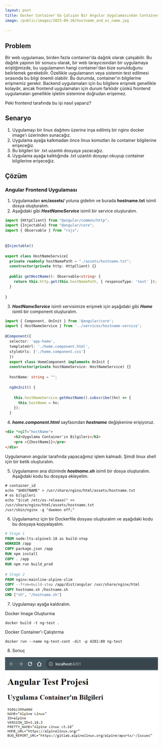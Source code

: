 ```yaml
---
layout: post
title: Docker Container'da Çalışan Bir Angular Uygulamasından Container Bilgilerine Erişmek
image: /public/images/2023-09-20/hostname_and_os_name.jpg

---
```


## Problem ##

Bir web uygulaması, birden fazla container'da dağıtık olarak çalışabilir. Bu dağıtık yapının bir sonucu olarak, bir web tarayıcısından bir uygulamaya eriştiğimizde, bu uygulamanın hangi container'dan bize sunulduğunu belirlemek gerekebilir. Özellikle uygulamanın veya sistemin test edilmesi sırasında bu bilgi önemli olabilir. 
Bu durumda, container'ın bilgilerine erişmemiz gerekir. Backend uygulamaları için bu bilgilere erişmek genellikle kolaydır, ancak frontend uygulamaları için durum farklıdır çünkü frontend uygulamaları genellikle işletim sistemine doğrudan erişemez. 

Peki frontend tarafında bu işi nasıl yaparız? 

## Senaryo ##
1. Uygulamayı bir linux dağıtımı üzerine inşa edilmiş bir nginx docker image'ı üzerinden sunacağız.
2. Uygulama ayağa kalkmadan önce linux komutları ile container bilgilerine erişeceğiz.
3. Bu bilgileri bir .txt uzantılı dosyaya yazacağız. 
4. Uygulama ayağa kalktığında .txt uzantılı dosyayı okuyup container bilgilerine erişeceğiz.


## Çözüm ##
### Angular Frontend Uygulaması ###
  1. Uygulamadan **src/assets/** yoluna gidelim ve burada **hostname.txt** isimli dosya oluşturalım.
  2. Aşağıdaki gibi _**HostNameService**_ isimli bir service oluşturalım.

```typescript
import {HttpClient} from "@angular/common/http";
import {Injectable} from "@angular/core";
import { Observable } from "rxjs";


@Injectable()

export class HostNameService{
  private readonly hostNamePath = "./assets/hostname.txt";
  constructor(private http: HttpClient) {}

  public getHostName(): Observable<string> {
    return this.http.get(this.hostNamePath, { responseType: 'text' });
  }

}
```

  3. _**HostNameService**_ isimli servisimize erişmek için aşağıdaki gibi _**Home**_ isimli bir component oluşturalım.
 
```typescript
import { Component, OnInit } from '@angular/core';
import { HostNameService } from '../services/hostname-service';

@Component({
  selector: 'app-home',
  templateUrl: './home.component.html',
  styleUrls: ['./home.component.css']
  })
  export class HomeComponent implements OnInit {
  constructor(private hostNameService: HostNameService) {}

  hostName: string = "";
  
  ngOnInit() {
    
    this.hostNameService.getHostName().subscribe((hn) => {
      this.hostName = hn;
    });
  }
```
4. _**home.component.html**_ sayfasından _**hostname**_ değişkenine erişiyoruz.

```html
<div *ngIf="hostName"> 
    <h2>Uygulama Container'ın Bilgileri</h2>
    <pre >{{hostName}}</pre>
</div>
```

Uygulamanın angular tarafında yapacağımız işlem kalmadı. Şimdi linux shell için bir betik oluşturalım.

5. Uygulamanın ana dizininde _**hostname.sh**_ isimli bir dosya oluşturalım. Aşağıdaki kodu bu dosyaya ekleyelim.

```shell
# container_id
echo "$HOSTNAME" > /usr/share/nginx/html/assets/hostname.txt
# os bilgileri
echo "$(cat /etc/os-release)" >> /usr/share/nginx/html/assets/hostname.txt
/usr/sbin/nginx -g "daemon off;"
```

6. Uygulamamız için bir Dockerfile dosyası oluşturalım ve aşağıdaki kodu bu dosyaya kopyalayalım.

```Dockerfile
# Stage 1
FROM node:lts-alpine3.18 as build-step
WORKDIR /app
COPY package.json /app
RUN npm install
COPY . /app
RUN npm run build_prod

# Stage 2
FROM nginx:mainline-alpine-slim
COPY --from=build-step /app/dist/angular /usr/share/nginx/html
COPY hostname.sh /hostname.sh
CMD ["sh", "/hostname.sh"]
```

7. Uygulamayı ayağa kaldıralım.

Docker Image Oluşturma

```shell
docker build -t ng-test .
```

Docker Container'ı Çalıştırma
```shell
docker run --name ng-test-cont -dit -p 4201:80 ng-test
```

8. Sonuç

![Sonuç](/public/images/2023-09-20/hostname_and_os_name.jpg)


